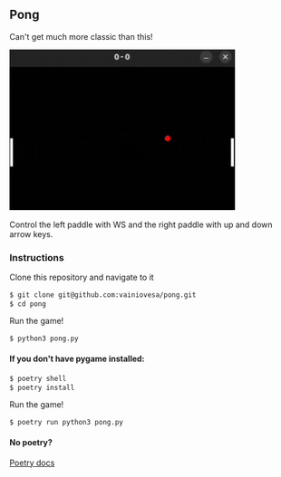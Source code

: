 ## Pong

Can't get much more classic than this!

![gameplay](https://github.com/vainiovesa/pong/blob/main/resources/gameplay.gif)

Control the left paddle with WS and the right paddle with up and down arrow keys.

### Instructions
Clone this repository and navigate to it
```console
$ git clone git@github.com:vainiovesa/pong.git
$ cd pong
```
Run the game!
```console
$ python3 pong.py
```

#### If you don't have pygame installed:
```console
$ poetry shell
$ poetry install
```
Run the game!
```console
$ poetry run python3 pong.py
```
#### No poetry?
[Poetry docs](https://python-poetry.org/docs/)
